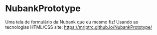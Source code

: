 # NubankPrototype
Uma tela de formulário da Nubank que eu mesmo fiz! Usando as tecnologias HTML/CSS
site: https://mrlptrc.github.io/NubankPrototype/
